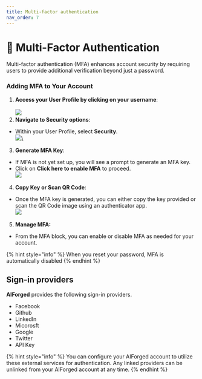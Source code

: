 ```yaml
---
title: Multi-factor authentication
nav_order: 7
---
```


# 🔂 Multi-Factor Authentication

Multi-factor authentication (MFA) enhances account security by requiring users to provide additional verification beyond just a password.

### Adding MFA to Your Account

1. **Access your User Profile by clicking on your username**:\
   \
   ![](<(assets/image (28) (1) (1).png>)
2. **Navigate to Security options**:

* Within your User Profile, select **Security**.\
  ![](<(assets/image (30) (1) (1).png>)\


3. **Generate MFA Key**:

* If MFA is not yet set up, you will see a prompt to generate an MFA key.
* Click on **Click here to enable MFA** to proceed.\
  ![](<(assets/image (31) (1) (1).png>)

4. **Copy Key or Scan QR Code**:

* Once the MFA key is generated, you can either copy the key provided or scan the QR Code image using an authenticator app.\
  ![](<(assets/image (32) (1) (1).png>)

5. **Manage MFA:**

* From the MFA block, you can enable or disable MFA as needed for your account.

{% hint style="info" %}
When you reset your password, MFA is automatically disabled
{% endhint %}

## Sign-in providers

**AIForged** provides the following sign-in providers.

* Facebook
* Github
* LinkedIn
* Micorosft
* Google
* Twitter
* API Key

{% hint style="info" %}
You can configure your AIForged account to utilize these external services for authentication. Any linked providers can be unlinked from your AIForged account at any time.
{% endhint %}

